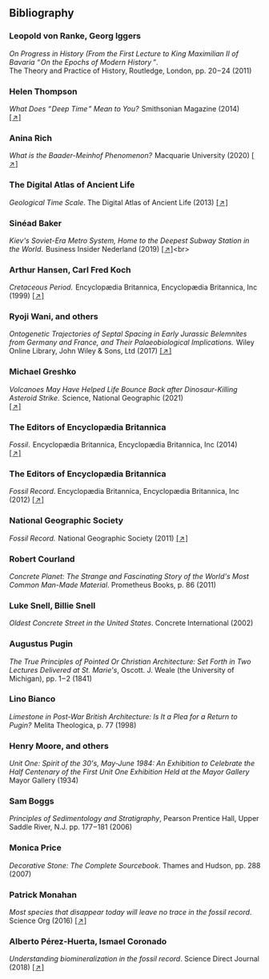 ## Bibliography

<div class="subchapter">

###   Leopold von Ranke, Georg Iggers

</div>

*On Progress in History (From the First Lecture to King Maximilian II of Bavaria “&hairsp;On the Epochs of Modern History&hairsp;&hairsp;”*. <br>
The Theory and Practice of History, Routledge, London, pp. 20&hairsp;–&hairsp;24 (2011)<br>

<div class="subchapter">

###   Helen  Thompson  

</div>

*What Does “&hairsp;Deep Time&hairsp;” Mean to You?* &hairsp;Smithsonian Magazine (2014) <br>
[[&hairsp;↗&hairsp;]](https://www.smithsonianmag.com/science-nature/what-does-deep-time-mean-to-you-180952603/)


<div class="subchapter">

###   Anina Rich

</div>

*What is the Baader-Meinhof Phenomenon?* &hairsp;Macquarie University (2020) [[&hairsp;↗&hairsp;]](https://www.lighthouse.mq.edu.au/article/july-2020/What-is-the-Baader-Meinhof-Phenomenon)


<div class="subchapter">

###   The Digital Atlas of Ancient Life

</div>

*Geological Time Scale*. The Digital Atlas of Ancient Life (2013) [[&hairsp;↗&hairsp;]](https://www.digitalatlasofancientlife.org/learn/geological-time/geological-time-scale/)




<div class="subchapter">

###   Sinéad Baker

</div>

*Kiev's Soviet-Era Metro System, Home to the Deepest Subway Station in the World*. &hairsp;Business Insider Nederland (2019) 
[[&hairsp;↗&hairsp;]](https://www.businessinsider.nl/kiev-ukraine-soviet-era-metro-system-beautiful-deepest-world-2019-9?international=true&r=US.)<br>

<div class="subchapter">

###    Arthur Hansen, Carl Fred Koch

</div>

*Cretaceous Period.* &hairsp;Encyclopædia Britannica, Encyclopædia Britannica, Inc (1999) 
[[&hairsp;↗&hairsp;]](https://www.britannica.com/science/Cretaceous-Period.) <br>

<div class="subchapter">

###    Ryoji Wani, and others

</div>

*Ontogenetic Trajectories of Septal Spacing in Early Jurassic Belemnites from Germany and France, and Their Palaeobiological Implications.* &hairsp;Wiley Online Library, John Wiley & Sons, Ltd (2017) 
[[&hairsp;↗&hairsp;]](https://www.onlinelibrary.wiley.com/doi/10.1111/pala.12327.) <br>

<div class="subchapter">

###    Michael Greshko

</div>

 *Volcanoes May Have Helped Life Bounce Back after Dinosaur-Killing Asteroid Strike*. &hairsp;Science, National Geographic (2021) <br>
 [[&hairsp;↗&hairsp;]](https://www.nationalgeographic.com/science/article/volcanoes-helped-life-bounce-back-afterdinosaur-killing-asteroid.) 

<div class="subchapter">

###    The Editors of Encyclopædia Britannica

</div>

*Fossil*. &hairsp;Encyclopædia Britannica, Encyclopædia Britannica, Inc (2014) <br>
[[&hairsp;↗&hairsp;]](https://www.britannica.com/science/fossil. )

<div class="subchapter">

###    The Editors of Encyclopædia Britannica

</div>

*Fossil Record*. Encyclopædia Britannica, Encyclopædia Britannica, Inc (2012)
[[&hairsp;↗&hairsp;]](https://www.britannica.com/science/fossil-record)

<div class="subchapter">

###    National Geographic Society

</div>

*Fossil Record.* &hairsp;National Geographic Society (2011) 
[[&hairsp;↗&hairsp;]](https://www.nationalgeographic.org/topics/resource-library-fossil-record/?q=&page=1&per_page=25.)

<div class="subchapter">

###    Robert Courland

</div>

*Concrete Planet: The Strange and Fascinating Story of the World's Most Common Man-Made Material*. Prometheus Books, p. 86 (2011) 

<div class="subchapter">

###    Luke Snell, Billie Snell

</div>

*Oldest Concrete Street in the United States*. Concrete International (2002) 

<div class="subchapter">

###  Augustus Pugin

</div>

*The True Principles of Pointed Or Christian Architecture: Set Forth in Two Lectures Delivered at St. Marie's*, Oscott. J. Weale (the University of Michigan), pp. 1&hairsp;–&hairsp;2 (1841)<br>

<div class="subchapter">

###   Lino Bianco

</div>

*Limestone in Post-War British Architecture: Is It a Plea for a Return to Pugin?*&hairsp; Melita Theologica, p. 77 (1998) <br>

<div class="subchapter">

###   Henry Moore, and others

</div>

*Unit One: Spirit of the 30's, May-June 1984: An Exhibition to Celebrate the Half Centenary of the First Unit One Exhibition Held at the Mayor Gallery* Mayor Gallery (1934)  <br>

<div class="subchapter">

###   Sam Boggs

</div>

*Principles of Sedimentology and Stratigraphy*, Pearson Prentice Hall, Upper Saddle River, N.J. pp. 177&hairsp;–&hairsp;181 (2006)

<div class="subchapter">

###   Monica Price 

</div>

*Decorative Stone: The Complete Sourcebook*. Thames and Hudson, pp. 288 (2007)

<div class="subchapter">

###   Patrick Monahan

</div>

*Most species that disappear today will leave no trace in the fossil record*. Science Org (2016)
[[&hairsp;↗&hairsp;]](https://www.science.org/content/article/most-species-disappear-today-will-leave-no-trace-fossil-record)

<div class="subchapter">

###   Alberto Pérez-Huerta, Ismael Coronado

</div>

*Understanding biomineralization in the fossil record*. Science Direct Journal (2018)
[[&hairsp;↗&hairsp;]](https://www.sciencedirect.com/science/article/abs/pii/S0012825217305068)

